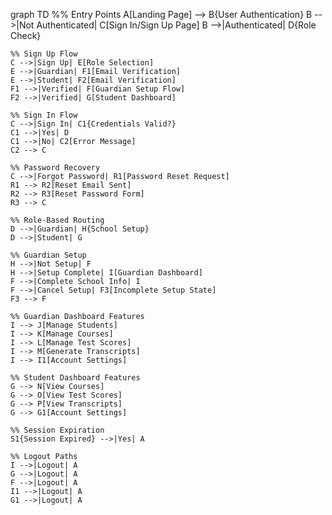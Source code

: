 graph TD
    %% Entry Points
    A[Landing Page] --> B{User Authentication}
    B -->|Not Authenticated| C[Sign In/Sign Up Page]
    B -->|Authenticated| D{Role Check}
    
    %% Sign Up Flow
    C -->|Sign Up| E[Role Selection]
    E -->|Guardian| F1[Email Verification]
    E -->|Student| F2[Email Verification]
    F1 -->|Verified| F[Guardian Setup Flow]
    F2 -->|Verified| G[Student Dashboard]
    
    %% Sign In Flow
    C -->|Sign In| C1{Credentials Valid?}
    C1 -->|Yes| D
    C1 -->|No| C2[Error Message]
    C2 --> C
    
    %% Password Recovery
    C -->|Forgot Password| R1[Password Reset Request]
    R1 --> R2[Reset Email Sent]
    R2 --> R3[Reset Password Form]
    R3 --> C
    
    %% Role-Based Routing
    D -->|Guardian| H{School Setup}
    D -->|Student| G
    
    %% Guardian Setup
    H -->|Not Setup| F
    H -->|Setup Complete| I[Guardian Dashboard]
    F -->|Complete School Info| I
    F -->|Cancel Setup| F3[Incomplete Setup State]
    F3 --> F
    
    %% Guardian Dashboard Features
    I --> J[Manage Students]
    I --> K[Manage Courses]
    I --> L[Manage Test Scores]
    I --> M[Generate Transcripts]
    I --> I1[Account Settings]
    
    %% Student Dashboard Features
    G --> N[View Courses]
    G --> O[View Test Scores]
    G --> P[View Transcripts]
    G --> G1[Account Settings]
    
    %% Session Expiration
    S1{Session Expired} -->|Yes| A
    
    %% Logout Paths
    I -->|Logout| A
    G -->|Logout| A
    F -->|Logout| A
    I1 -->|Logout| A
    G1 -->|Logout| A
